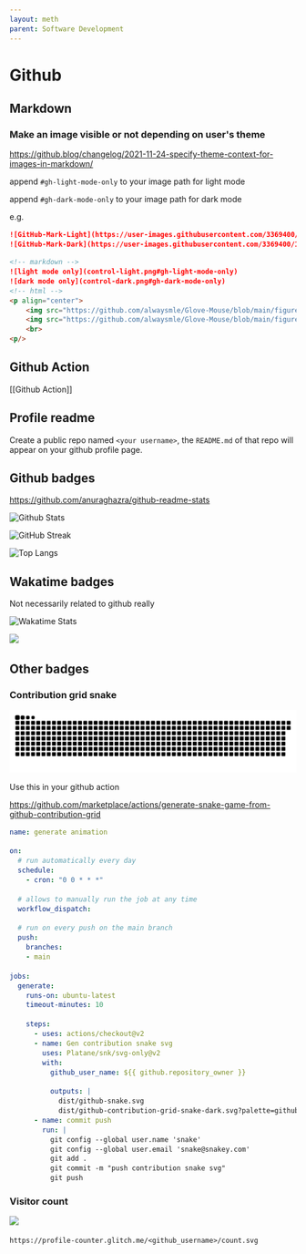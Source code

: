 ```yaml
---
layout: meth
parent: Software Development
---
```


# Github

## Markdown

### Make an image visible or not depending on user's theme

<https://github.blog/changelog/2021-11-24-specify-theme-context-for-images-in-markdown/>  

append `#gh-light-mode-only` to your image path for light mode  

append `#gh-dark-mode-only` to your image path for dark mode  

e.g.  

```markdown
![GitHub-Mark-Light](https://user-images.githubusercontent.com/3369400/139447912-e0f43f33-6d9f-45f8-be46-2df5bbc91289.png#gh-dark-mode-only)
![GitHub-Mark-Dark](https://user-images.githubusercontent.com/3369400/139448065-39a229ba-4b06-434b-bc67-616e2ed80c8f.png#gh-light-mode-only)
```

```markdown
<!-- markdown -->
![light mode only](control-light.png#gh-light-mode-only)
![dark mode only](control-dark.png#gh-dark-mode-only)
<!-- html -->
<p align="center">
    <img src="https://github.com/alwaysmle/Glove-Mouse/blob/main/figure/control-light.png#gh-light-mode-only" width="600">
    <img src="https://github.com/alwaysmle/Glove-Mouse/blob/main/figure/control-dark.png#gh-dark-mode-only" width="600">
    <br>
<p/> 
```

## Github Action

[[Github Action]]

## Profile readme

Create a public repo named `<your username>`, the `README.md` of that repo will appear on your github profile page.

## Github badges

<https://github.com/anuraghazra/github-readme-stats>

![Github Stats](https://github-readme-stats.vercel.app/api?username=dlccyes&theme=radical)

![GitHub Streak](http://github-readme-streak-stats.herokuapp.com?user=dlccyes)

![Top Langs](https://github-readme-stats.vercel.app/api/top-langs/?username=dlccyes&layout=compact)

## Wakatime badges

Not necessarily related to github really

![Wakatime Stats](https://github-readme-stats.vercel.app/api/wakatime?username=dlccyes)

![](https://wakatime.com/share/@dlccyes/6a0c674f-734a-40fc-8307-1f44a59604a6.svg)

## Other badges

### Contribution grid snake

![](github-snake.svg)

Use this in your github action

<https://github.com/marketplace/actions/generate-snake-game-from-github-contribution-grid>

```yaml
name: generate animation

on:
  # run automatically every day
  schedule:
    - cron: "0 0 * * *" 
  
  # allows to manually run the job at any time
  workflow_dispatch:
  
  # run on every push on the main branch
  push:
    branches:
    - main
    
jobs:
  generate:
    runs-on: ubuntu-latest
    timeout-minutes: 10
    
    steps:
      - uses: actions/checkout@v2
      - name: Gen contribution snake svg
        uses: Platane/snk/svg-only@v2
        with:
          github_user_name: ${{ github.repository_owner }}

          outputs: |
            dist/github-snake.svg
            dist/github-contribution-grid-snake-dark.svg?palette=github-dark
      - name: commit push
        run: |
          git config --global user.name 'snake'
          git config --global user.email 'snake@snakey.com'
          git add .
          git commit -m "push contribution snake svg"
          git push
```

### Visitor count

![](https://profile-counter.glitch.me/dlccyes/count.svg)

`https://profile-counter.glitch.me/<github_username>/count.svg`
